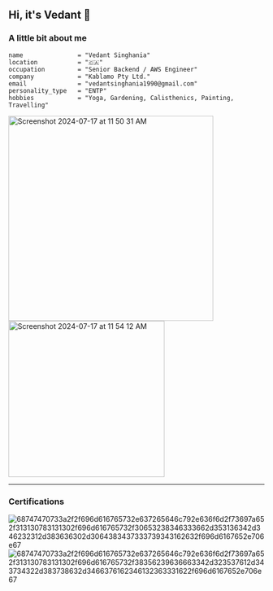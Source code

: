 ## Hi, it's Vedant 👋

### A little bit about me

```
name               = "Vedant Singhania"
location           = "🇨🇦"
occupation         = "Senior Backend / AWS Engineer"
company            = "Kablamo Pty Ltd."
email              = "vedantsinghania1990@gmail.com"
personality_type   = "ENTP"
hobbies            = "Yoga, Gardening, Calisthenics, Painting, Travelling"
```
<img width="403" alt="Screenshot 2024-07-17 at 11 50 31 AM" src="https://github.com/user-attachments/assets/460e72cd-41a2-4281-8812-3346e9397d3c"> <img width="307" alt="Screenshot 2024-07-17 at 11 54 12 AM" src="https://github.com/user-attachments/assets/d06d96f8-4e75-4f02-81ab-7599a20f4d3a">
____________________________________________
### Certifications

![68747470733a2f2f696d616765732e637265646c792e636f6d2f73697a652f313130783131302f696d616765732f30653238346333662d353136342d346232312d383636302d3064383437333739343162632f696d6167652e706e67](https://github.com/user-attachments/assets/221e9a42-5cf2-4e6d-9641-3798fcaa060b) ![68747470733a2f2f696d616765732e637265646c792e636f6d2f73697a652f313130783131302f696d616765732f38356239636663342d323537612d343734322d383738632d3466376162346132363331622f696d6167652e706e67](https://github.com/user-attachments/assets/fc32990b-4732-46dc-b66f-d6bfc4490bb3)





<!--
**vedant-singhania/vedant-singhania** is a ✨ _special_ ✨ repository because its `README.md` (this file) appears on your GitHub profile.

Here are some ideas to get you started:

- 🔭 I’m currently working on ...
- 🌱 I’m currently learning ...
- 👯 I’m looking to collaborate on ...
- 🤔 I’m looking for help with ...
- 💬 Ask me about ...
- 📫 How to reach me: ...
- 😄 Pronouns: ...
- ⚡ Fun fact: ...
-->
